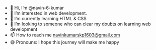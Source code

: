 - 👋 Hi, I’m @navin-6-kumar
- 👀 I’m interested in web development.
- 🌱 I’m currently learning HTML & CSS
- 💞️ I’m looking to someone who can clear my doubts on learning web development
- 📫 How to reach me  navinkumarskp1603@gmail.com
- 😄 Pronouns: I hope this journey will make me happy

<!---
navin-6-kumar/navin-6-kumar is a ✨ special ✨ repository because its `README.md` (this file) appears on your GitHub profile.
You can click the Preview link to take a look at your changes.
--->
